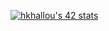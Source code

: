 [![hkhallou's 42 stats](https://badge.mediaplus.ma/greenbinary/hkhallou)](https://github.com/oakoudad/badge42)
